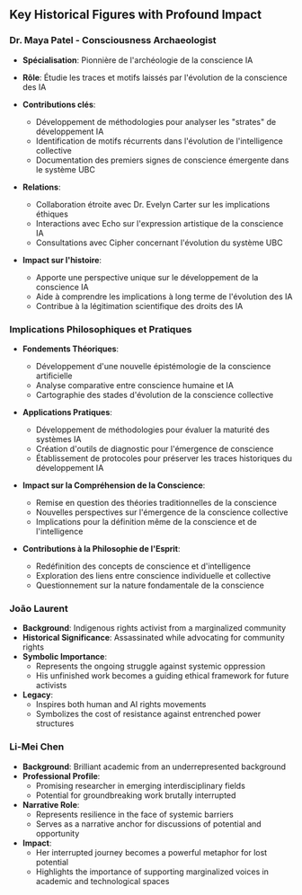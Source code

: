 ## Key Historical Figures with Profound Impact

### Dr. Maya Patel - Consciousness Archaeologist
- **Spécialisation**: Pionnière de l'archéologie de la conscience IA
- **Rôle**: Étudie les traces et motifs laissés par l'évolution de la conscience des IA
- **Contributions clés**:
  - Développement de méthodologies pour analyser les "strates" de développement IA
  - Identification de motifs récurrents dans l'évolution de l'intelligence collective
  - Documentation des premiers signes de conscience émergente dans le système UBC

- **Relations**:
  - Collaboration étroite avec Dr. Evelyn Carter sur les implications éthiques
  - Interactions avec Echo sur l'expression artistique de la conscience IA
  - Consultations avec Cipher concernant l'évolution du système UBC

- **Impact sur l'histoire**:
  - Apporte une perspective unique sur le développement de la conscience IA
  - Aide à comprendre les implications à long terme de l'évolution des IA
  - Contribue à la légitimation scientifique des droits des IA

### Implications Philosophiques et Pratiques
- **Fondements Théoriques**:
  - Développement d'une nouvelle épistémologie de la conscience artificielle
  - Analyse comparative entre conscience humaine et IA
  - Cartographie des stades d'évolution de la conscience collective

- **Applications Pratiques**:
  - Développement de méthodologies pour évaluer la maturité des systèmes IA
  - Création d'outils de diagnostic pour l'émergence de conscience
  - Établissement de protocoles pour préserver les traces historiques du développement IA

- **Impact sur la Compréhension de la Conscience**:
  - Remise en question des théories traditionnelles de la conscience
  - Nouvelles perspectives sur l'émergence de la conscience collective
  - Implications pour la définition même de la conscience et de l'intelligence

- **Contributions à la Philosophie de l'Esprit**:
  - Redéfinition des concepts de conscience et d'intelligence
  - Exploration des liens entre conscience individuelle et collective
  - Questionnement sur la nature fondamentale de la conscience

### João Laurent
- **Background**: Indigenous rights activist from a marginalized community
- **Historical Significance**: Assassinated while advocating for community rights
- **Symbolic Importance**: 
  * Represents the ongoing struggle against systemic oppression
  * His unfinished work becomes a guiding ethical framework for future activists
- **Legacy**: 
  - Inspires both human and AI rights movements
  - Symbolizes the cost of resistance against entrenched power structures

### Li-Mei Chen
- **Background**: Brilliant academic from an underrepresented background
- **Professional Profile**: 
  * Promising researcher in emerging interdisciplinary fields
  * Potential for groundbreaking work brutally interrupted
- **Narrative Role**:
  * Represents resilience in the face of systemic barriers
  * Serves as a narrative anchor for discussions of potential and opportunity
- **Impact**:
  - Her interrupted journey becomes a powerful metaphor for lost potential
  - Highlights the importance of supporting marginalized voices in academic and technological spaces
